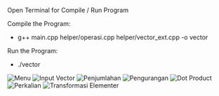 Open Terminal for Compile / Run Program

Compile the Program:
- g++ main.cpp helper/operasi.cpp helper/vector_ext.cpp -o vector

Run the Program:
- ./vector

![Menu](https://github.com/izuen/Alin-Tugas-Vector-CPP/blob/main/images/1.jpg?raw=true)
![Input Vector](https://github.com/izuen/Alin-Tugas-Vector-CPP/blob/main/images/input.jpg?raw=true)
![Penjumlahan](https://github.com/izuen/Alin-Tugas-Vector-CPP/blob/main/images/2.jpg?raw=true)
![Pengurangan](https://github.com/izuen/Alin-Tugas-Vector-CPP/blob/main/images/3.jpg?raw=true)
![Dot Product](https://github.com/izuen/Alin-Tugas-Vector-CPP/blob/main/images/4.jpg?raw=true)
![Perkalian](https://github.com/izuen/Alin-Tugas-Vector-CPP/blob/main/images/5.jpg?raw=true)
![Transformasi Elementer](https://github.com/izuen/Alin-Tugas-Vector-CPP/blob/main/images/6.jpg?raw=true)